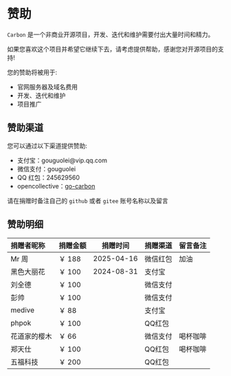# 赞助

`Carbon` 是一个非商业开源项目，开发、迭代和维护需要付出大量时间和精力。

如果您喜欢这个项目并希望它继续下去，请考虑提供帮助，感谢您对开源项目的支持!

您的赞助将被用于:
- 官网服务器及域名费用
- 开发、迭代和维护
- 项目推广

## 赞助渠道

您可以通过以下渠道提供赞助:

<ul class="simple-list">
    <li>
        支付宝：gouguolei@vip.qq.com
    </li>
    <li>
        微信支付：gouguolei
    </li>
    <li>
        QQ 红包：245629560
    </li>
    <li>
        opencollective：<a target="_blank" rel="noreferrer" href="https://opencollective.com/go-carbon">go-carbon</a>
    </li>
</ul>

请在捐赠时备注自己的 `github` 或者 `gitee` 账号名称以及留言

## 赞助明细
| 捐赠者昵称   | 捐赠金额  | 捐赠时间  | 捐赠渠道 | 留言备注 |
|:--------|-------|---------|-----|------|
| Mr 周    | ￥ 188 | 2025-04-16 | 微信红包 | 加油   |
| 黑色大丽花   | ￥ 100 | 2024-08-31 | 支付宝 |  |
| 刘全德     | ￥ 100 |  | 微信支付 |      |
| 彭帅      | ￥ 100 |  | 微信支付 |      |
| medive  | ￥ 88  |  | 支付宝 |      |
| phpok   | ￥ 100 |  | QQ红包 |      |
| 花道家的樱木  | ￥ 66  |  | 微信支付 |  喝杯咖啡    |
| 郑天仕     | ￥ 100 |  | QQ红包 |  喝杯咖啡    |
| 五福科技    | ￥ 200 |  | QQ红包 |      |


